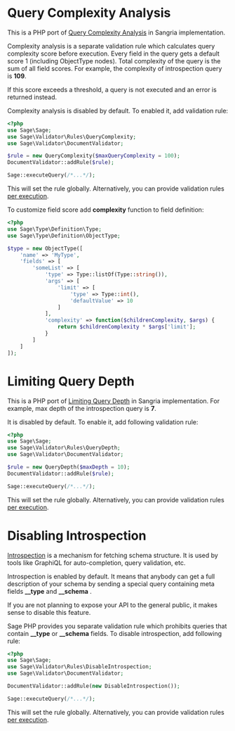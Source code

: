 # Query Complexity Analysis

This is a PHP port of [Query Complexity Analysis](http://sangria-Sage.org/learn/#query-complexity-analysis) in Sangria implementation.

Complexity analysis is a separate validation rule which calculates query complexity score before execution.
Every field in the query gets a default score 1 (including ObjectType nodes). Total complexity of the 
query is the sum of all field scores. For example, the complexity of introspection query is **109**.

If this score exceeds a threshold, a query is not executed and an error is returned instead.

Complexity analysis is disabled by default. To enabled it, add validation rule:

```php
<?php
use Sage\Sage;
use Sage\Validator\Rules\QueryComplexity;
use Sage\Validator\DocumentValidator;

$rule = new QueryComplexity($maxQueryComplexity = 100);
DocumentValidator::addRule($rule);

Sage::executeQuery(/*...*/);
```
This will set the rule globally. Alternatively, you can provide validation rules [per execution](executing-queries.md#custom-validation-rules).

To customize field score add **complexity** function to field definition:
```php
<?php
use Sage\Type\Definition\Type;
use Sage\Type\Definition\ObjectType;

$type = new ObjectType([
    'name' => 'MyType',
    'fields' => [
        'someList' => [
            'type' => Type::listOf(Type::string()),
            'args' => [
                'limit' => [
                    'type' => Type::int(),
                    'defaultValue' => 10
                ]
            ],
            'complexity' => function($childrenComplexity, $args) {
                return $childrenComplexity * $args['limit'];
            }
        ]
    ]
]);
```

# Limiting Query Depth

This is a PHP port of [Limiting Query Depth](http://sangria-Sage.org/learn/#limiting-query-depth) in Sangria implementation.
For example, max depth of the introspection query is **7**.

It is disabled by default. To enable it, add following validation rule:

```php
<?php
use Sage\Sage;
use Sage\Validator\Rules\QueryDepth;
use Sage\Validator\DocumentValidator;

$rule = new QueryDepth($maxDepth = 10);
DocumentValidator::addRule($rule);

Sage::executeQuery(/*...*/);
```

This will set the rule globally. Alternatively, you can provide validation rules [per execution](executing-queries.md#custom-validation-rules).

# Disabling Introspection
[Introspection](http://Sage.org/learn/introspection/) is a mechanism for fetching schema structure.
It is used by tools like GraphiQL for auto-completion, query validation, etc.

Introspection is enabled by default. It means that anybody can get a full description of your schema by 
sending a special query containing meta fields **__type** and **__schema** .

If you are not planning to expose your API to the general public, it makes sense to disable this feature.

Sage PHP provides you separate validation rule which prohibits queries that contain 
**__type** or **__schema** fields. To disable introspection, add following rule:

```php
<?php
use Sage\Sage;
use Sage\Validator\Rules\DisableIntrospection;
use Sage\Validator\DocumentValidator;

DocumentValidator::addRule(new DisableIntrospection());

Sage::executeQuery(/*...*/);
```
This will set the rule globally. Alternatively, you can provide validation rules [per execution](executing-queries.md#custom-validation-rules).
